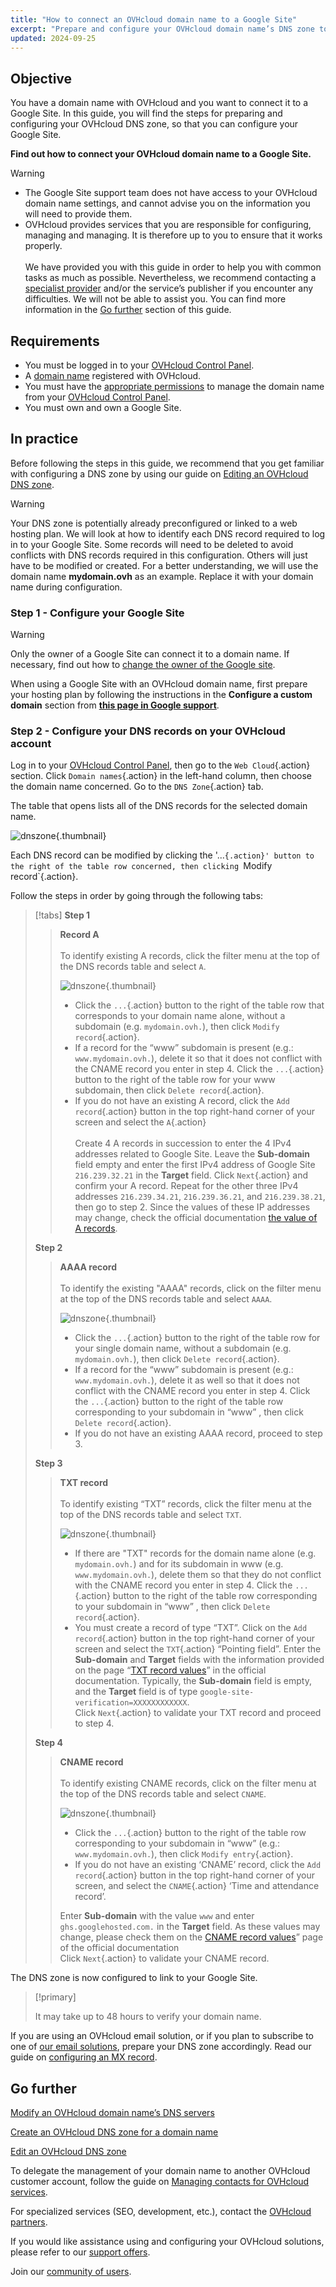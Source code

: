 ```yaml
---
title: "How to connect an OVHcloud domain name to a Google Site"
excerpt: "Prepare and configure your OVHcloud domain name’s DNS zone to connect to a Google Site"
updated: 2024-09-25
---
```


## Objective

You have a domain name with OVHcloud and you want to connect it to a Google Site. In this guide, you will find the steps for preparing and configuring your OVHcloud DNS zone, so that you can configure your Google Site.

**Find out how to connect your OVHcloud domain name to a Google Site.**

> [!warning]
>
> - The Google Site support team does not have access to your OVHcloud domain name settings, and cannot advise you on the information you will need to provide them.
> - OVHcloud provides services that you are responsible for configuring, managing and managing. It is therefore up to you to ensure that it works properly.<br><br> We have provided you with this guide in order to help you with common tasks as much as possible. Nevertheless, we recommend contacting a [specialist provider](/links/partner) and/or the service’s publisher if you encounter any difficulties. We will not be able to assist you. You can find more information in the [Go further](#gofurther) section of this guide.
>

## Requirements

- You must be logged in to your [OVHcloud Control Panel](/links/manager).
- A [domain name](/links/web/domains) registered with OVHcloud.
- You must have the [appropriate permissions](/pages/account_and_service_management/account_information/managing_contacts) to manage the domain name from your [OVHcloud Control Panel](/links/manager).
- You must own and own a Google Site.

## In practice

Before following the steps in this guide, we recommend that you get familiar with configuring a DNS zone by using our guide on [Editing an OVHcloud DNS zone](/pages/web_cloud/domains/dns_zone_edit).

> [!warning]
>
> Your DNS zone is potentially already preconfigured or linked to a web hosting plan. We will look at how to identify each DNS record required to log in to your Google Site. Some records will need to be deleted to avoid conflicts with DNS records required in this configuration. Others will just have to be modified or created. For a better understanding, we will use the domain name **mydomain.ovh** as an example. Replace it with your domain name during configuration.

### Step 1 - Configure your Google Site

> [!warning]
>
> Only the owner of a Google Site can connect it to a domain name. If necessary, find out how to [change the owner of the Google site](https://support.google.com/sites/answer/97934).

When using a Google Site with an OVHcloud domain name, first prepare your hosting plan by following the instructions in the **Configure a custom domain** section from [**this page in Google support**](https://support.google.com/sites/answer/9068867?hl=en#zippy=).

### Step 2 - Configure your DNS records on your OVHcloud account

Log in to your [OVHcloud Control Panel](/links/manager), then go to the `Web Cloud`{.action} section. Click `Domain names`{.action} in the left-hand column, then choose the domain name concerned. Go to the `DNS Zone`{.action} tab.

The table that opens lists all of the DNS records for the selected domain name.

![dnszone](/pages/assets/screens/control_panel/product-selection/web-cloud/domain-dns/dns-zone/tab-mydomain-anycast.png){.thumbnail}

Each DNS record can be modified by clicking the '...`{.action}' button to the right of the table row concerned, then clicking `Modify record`{.action}.

Follow the steps in order by going through the following tabs:

> [!tabs]
> **Step 1**
>> **Record A**<br><br>
>> To identify existing A records, click the filter menu at the top of the DNS records table and select `A`.
>>
>>![dnszone](/pages/assets/screens/control_panel/product-selection/web-cloud/domain-dns/dns-zone/filter-a.png){.thumbnail}
>>
>> - Click the `...`{.action} button to the right of the table row that corresponds to your domain name alone, without a subdomain (e.g. `mydomain.ovh.`), then click `Modify record`{.action}.<br>
>> - If a record for the “www” subdomain is present (e.g.: `www.mydomain.ovh.`), delete it so that it does not conflict with the CNAME record you enter in step 4. Click the `...`{.action} button to the right of the table row for your www subdomain, then click `Delete record`{.action}.<br>
>> - If you do not have an existing A record, click the `Add record`{.action} button in the top right-hand corner of your screen and select the `A`{.action}<br><br>
>> Create 4 A records in succession to enter the 4 IPv4 addresses related to Google Site.
>> Leave the **Sub-domain** field empty and enter the first IPv4 address of Google Site `216.239.32.21` in the **Target** field.
>> Click `Next`{.action} and confirm your A record. Repeat for the other three IPv4 addresses `216.239.34.21`, `216.239.36.21`, and `216.239.38.21`, then go to step 2. Since the values of these IP addresses may change, check the official documentation [the value of A records](https://support.google.com/a/answer/2579934?hl=en&ref_topic=2721296&sjid=10373374977980680534-EU).
>>
> **Step 2**
>> **AAAA record**<br><br>
>> To identify the existing "AAAA" records, click on the filter menu at the top of the DNS records table and select `AAAA`.
>>
>>![dnszone](/pages/assets/screens/control_panel/product-selection/web-cloud/domain-dns/dns-zone/filter-aaaa.png){.thumbnail}
>>
>> - Click the `...`{.action} button to the right of the table row for your single domain name, without a subdomain (e.g. `mydomain.ovh.`), then click `Delete record`{.action}.<br>
>> - If a record for the “www” subdomain is present (e.g.: `www.mydomain.ovh.`), delete it as well so that it does not conflict with the CNAME record you enter in step 4. Click the `...`{.action} button to the right of the table row corresponding to your subdomain in “www” , then click `Delete record`{.action}.<br>
>> - If you do not have an existing AAAA record, proceed to step 3.
>>
> **Step 3**
>> **TXT record**<br><br>
>> To identify existing “TXT” records, click the filter menu at the top of the DNS records table and select `TXT`.
>>
>>![dnszone](/pages/assets/screens/control_panel/product-selection/web-cloud/domain-dns/dns-zone/filter-txt.png){.thumbnail}
>>
>> - If there are "TXT" records for the domain name alone (e.g. `mydomain.ovh.`) and for its subdomain in www (e.g. `www.mydomain.ovh.`), delete them so that they do not conflict with the CNAME record you enter in step 4. Click the `...`{.action} button to the right of the table row corresponding to your subdomain in “www” , then click `Delete record`{.action}.<br>
>> - You must create a record of type “TXT”. Click on the `Add record`{.action} button in the top right-hand corner of your screen and select the `TXT`{.action} “Pointing field”.
>> Enter the **Sub-domain** and **Target** fields with the information provided on the page “[TXT record values](https://support.google.com/a/answer/2716802?hl=en&ref_topic=2716886&sjid=3052810298579211755-EU)” in the official documentation. Typically, the **Sub-domain** field is empty, and the **Target** field is of type `google-site-verification=XXXXXXXXXXXX`.<br>
>> Click `Next`{.action} to validate your TXT record and proceed to step 4.
>>
> **Step 4**
>> **CNAME record**<br><br>
>> To identify existing CNAME records, click on the filter menu at the top of the DNS records table and select `CNAME`.
>>
>>![dnszone](/pages/assets/screens/control_panel/product-selection/web-cloud/domain-dns/dns-zone/filter-cname.png){.thumbnail}
>>
>> - Click the `...`{.action} button to the right of the table row corresponding to your subdomain in “www” (e.g.: `www.mydomain.ovh.`), then click `Modify entry`{.action}.<br>
>> - If you do not have an existing ‘CNAME’ record, click the `Add record`{.action} button in the top right-hand corner of your screen, and select the `CNAME`{.action} ‘Time and attendance record’.
>>
>> Enter **Sub-domain** with the value `www` and enter `ghs.googlehosted.com.` in the **Target** field. As these values may change, please check them on the [CNAME record values](https://support.google.com/a/answer/112038?sjid=3052810298579211755-EU)” page of the official documentation<br>
>> Click `Next`{.action} to validate your CNAME record.

The DNS zone is now configured to link to your Google Site.

> [!primary]
>
> It may take up to 48 hours to verify your domain name.

If you are using an OVHcloud email solution, or if you plan to subscribe to one of [our email solutions](/links/web/emails), prepare your DNS zone accordingly. Read our guide on [configuring an MX record](/pages/web_cloud/domains/dns_zone_mx).

## Go further <a name="go-further"></a>

[Modify an OVHcloud domain name’s DNS servers](/pages/web_cloud/domains/dns_server_general_information)

[Create an OVHcloud DNS zone for a domain name](/pages/web_cloud/domains/dns_zone_create)

[Edit an OVHcloud DNS zone](/pages/web_cloud/domains/dns_zone_edit)

To delegate the management of your domain name to another OVHcloud customer account, follow the guide on [Managing contacts for OVHcloud services](/pages/account_and_service_management/account_information/managing_contacts).

For specialized services (SEO, development, etc.), contact the [OVHcloud partners](/links/partner).

If you would like assistance using and configuring your OVHcloud solutions, please refer to our [support offers](/links/support).

Join our [community of users](/links/community).

